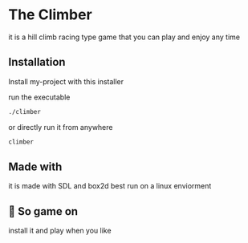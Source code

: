 
# The Climber

it is a hill climb racing type game that you can play and enjoy any time


## Installation

Install my-project with this installer

run the executable
```bash
./climber
```
or directly run it from anywhere
```bash
climber
```
    
## Made with

it is made with SDL and box2d best run on a linux enviorment
## 🚀 So game on
install it and play when you like


